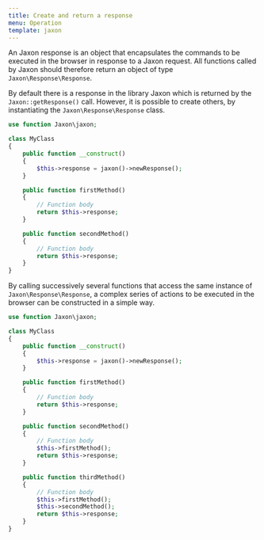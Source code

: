 ```yaml
---
title: Create and return a response
menu: Operation
template: jaxon
---
```


An Jaxon response is an object that encapsulates the commands to be executed in the browser in response to a Jaxon request.
All functions called by Jaxon should therefore return an object of type `Jaxon\Response\Response`.

By default there is a response in the library Jaxon which is returned by the `Jaxon::getResponse()` call.
However, it is possible to create others, by instantiating the `Jaxon\Response\Response` class.

```php
use function Jaxon\jaxon;

class MyClass
{
    public function __construct()
    {
        $this->response = jaxon()->newResponse();
    }

    public function firstMethod()
    {
        // Function body
        return $this->response;
    }

    public function secondMethod()
    {
        // Function body
        return $this->response;
    }
}
```

By calling successively several functions that access the same instance of `Jaxon\Response\Response`, a complex series of actions to be executed in the browser can be constructed in a simple way.

```php
use function Jaxon\jaxon;

class MyClass
{
    public function __construct()
    {
        $this->response = jaxon()->newResponse();
    }

    public function firstMethod()
    {
        // Function body
        return $this->response;
    }

    public function secondMethod()
    {
        // Function body
        $this->firstMethod();
        return $this->response;
    }

    public function thirdMethod()
    {
        // Function body
        $this->firstMethod();
        $this->secondMethod();
        return $this->response;
    }
}
```
